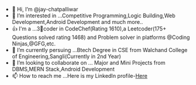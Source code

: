 - 👋 Hi, I’m @jay-chatpalliwar
- 👀 I’m interested in ...Competitive Programming,Logic Building,Web Development,Android Development and much more..
- 👍 I'm a ...3🌟coder in CodeChef(Rating 1610),a Leetcoder(175+ Questions solved rating 1468) and Problem solver in platforms @Coding Ninjas,@GFG,etc.
- 🌱 I’m currently persuing ...Btech Degree in CSE from Walchand College of Engineering,Sangli(Currently in 2nd Year)
- 💞️ I’m looking to collaborate on ... Major and Mini Projects from DBMS,MERN Stack,Android Development
- 📫 How to reach me ...Here is my LinkedIn profile-[Here](https://www.linkedin.com/in/jay-chatpalliwar-a05970233/)
   
<!---
jay-chatpalliwar/jay-chatpalliwar is a ✨ special ✨ repository because its `README.md` (this file) appears on your GitHub profile.
You can click the Preview link to take a look at your changes.
--->
